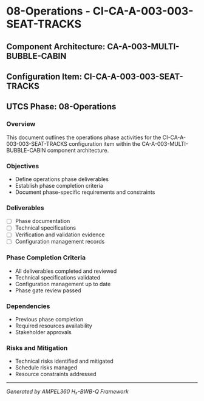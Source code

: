# 08-Operations - CI-CA-A-003-003-SEAT-TRACKS

## Component Architecture: CA-A-003-MULTI-BUBBLE-CABIN
## Configuration Item: CI-CA-A-003-003-SEAT-TRACKS
## UTCS Phase: 08-Operations

### Overview
This document outlines the operations phase activities for the CI-CA-A-003-003-SEAT-TRACKS configuration item within the CA-A-003-MULTI-BUBBLE-CABIN component architecture.

### Objectives
- Define operations phase deliverables
- Establish phase completion criteria
- Document phase-specific requirements and constraints

### Deliverables
- [ ] Phase documentation
- [ ] Technical specifications
- [ ] Verification and validation evidence
- [ ] Configuration management records

### Phase Completion Criteria
- All deliverables completed and reviewed
- Technical specifications validated
- Configuration management up to date
- Phase gate review passed

### Dependencies
- Previous phase completion
- Required resources availability
- Stakeholder approvals

### Risks and Mitigation
- Technical risks identified and mitigated
- Schedule risks managed
- Resource constraints addressed

---
*Generated by AMPEL360 H₂-BWB-Q Framework*
